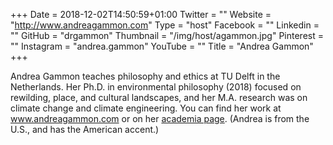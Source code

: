 +++
Date = 2018-12-02T14:50:59+01:00
Twitter = ""
Website = "http://www.andreagammon.com"
Type = "host"
Facebook = ""
Linkedin = ""
GitHub = "drgammon"
Thumbnail = "/img/host/agammon.jpg"
Pinterest = ""
Instagram = "andrea.gammon"
YouTube = ""
Title = "Andrea Gammon"
+++


Andrea Gammon teaches philosophy and ethics at TU Delft in the Netherlands. Her Ph.D. in environmental philosophy (2018) focused on rewilding, place, and cultural landscapes, and her M.A. research was on climate change and climate engineering. You can find her work at www.andreagammon.com or on her [academia page](https://uni-nl.academia.edu/AndreaGammon). (Andrea is from the U.S., and has the American accent.)
